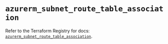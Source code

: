 # `azurerm_subnet_route_table_association`

Refer to the Terraform Registry for docs: [`azurerm_subnet_route_table_association`](https://registry.terraform.io/providers/hashicorp/azurerm/4.45.1/docs/resources/subnet_route_table_association).

